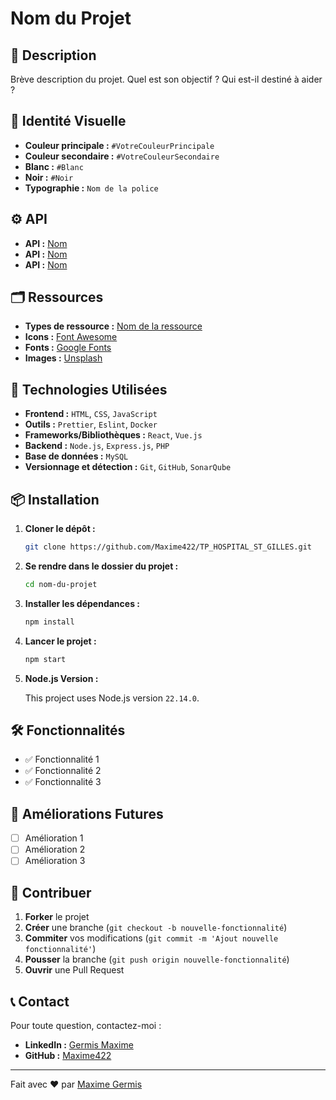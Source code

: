 # Nom du Projet

## 🚀 Description

Brève description du projet. Quel est son objectif ? Qui est-il destiné à aider ?

## 🎨 Identité Visuelle

- **Couleur principale :** `#VotreCouleurPrincipale`
- **Couleur secondaire :** `#VotreCouleurSecondaire`
- **Blanc :** `#Blanc`
- **Noir :** `#Noir`
- **Typographie :** `Nom de la police`

## ⚙️ API

- **API :** [Nom](Lien)
- **API :** [Nom](Lien)
- **API :** [Nom](Lien)

## 🗂️ Ressources

- **Types de ressource :** [Nom de la ressource](Lien)
- **Icons :** [Font Awesome](https://fontawesome.com/)
- **Fonts :** [Google Fonts](https://fonts.google.com/specimen/Montserrat)
- **Images :** [Unsplash](https://unsplash.com/)

## 🔧 Technologies Utilisées

- **Frontend :** `HTML`, `CSS`, `JavaScript`
- **Outils :** `Prettier`, `Eslint`, `Docker`
- **Frameworks/Bibliothèques :** `React`, `Vue.js`
- **Backend :** `Node.js`, `Express.js`, `PHP`
- **Base de données :** `MySQL`
- **Versionnage et détection :** `Git`, `GitHub`, `SonarQube`

## 📦 Installation

1. **Cloner le dépôt :**

   ```bash
   git clone https://github.com/Maxime422/TP_HOSPITAL_ST_GILLES.git
   ```

2. **Se rendre dans le dossier du projet :**

   ```bash
   cd nom-du-projet
   ```

3. **Installer les dépendances :**

   ```bash
   npm install
   ```

4. **Lancer le projet :**

   ```bash
   npm start
   ```

5. **Node.js Version :**

   This project uses Node.js version `22.14.0`.

## 🛠 Fonctionnalités

- ✅ Fonctionnalité 1
- ✅ Fonctionnalité 2
- ✅ Fonctionnalité 3

## 🚧 Améliorations Futures

- [ ] Amélioration 1
- [ ] Amélioration 2
- [ ] Amélioration 3

## 🤝 Contribuer

1. **Forker** le projet
2. **Créer** une branche (`git checkout -b nouvelle-fonctionnalité`)
3. **Commiter** vos modifications (`git commit -m 'Ajout nouvelle fonctionnalité'`)
4. **Pousser** la branche (`git push origin nouvelle-fonctionnalité`)
5. **Ouvrir** une Pull Request

## 📞 Contact

Pour toute question, contactez-moi :

- **LinkedIn :** [Germis Maxime](https://www.linkedin.com/in/maxime-germis)
- **GitHub :** [Maxime422](https://github.com/Maxime422)

---

Fait avec ❤️ par [Maxime Germis](https://github.com/Maxime422)
